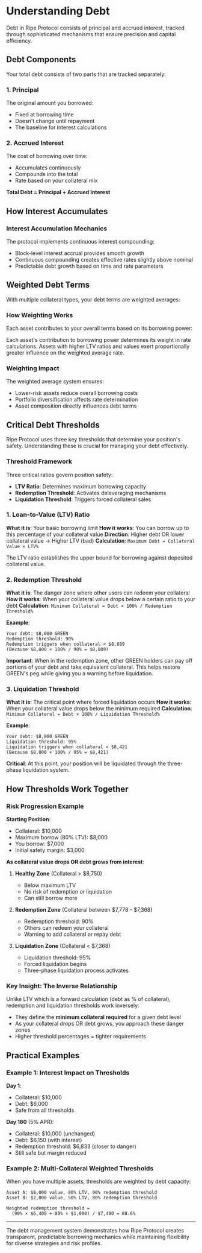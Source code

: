 # Understanding Debt

Debt in Ripe Protocol consists of principal and accrued interest, tracked through sophisticated mechanisms that ensure precision and capital efficiency.

## Debt Components

Your total debt consists of two parts that are tracked separately:

### 1. Principal
The original amount you borrowed:
- Fixed at borrowing time
- Doesn't change until repayment
- The baseline for interest calculations

### 2. Accrued Interest
The cost of borrowing over time:
- Accumulates continuously
- Compounds into the total
- Rate based on your collateral mix

**Total Debt = Principal + Accrued Interest**

## How Interest Accumulates

### Interest Accumulation Mechanics

The protocol implements continuous interest compounding:

- Block-level interest accrual provides smooth growth
- Continuous compounding creates effective rates slightly above nominal
- Predictable debt growth based on time and rate parameters

## Weighted Debt Terms

With multiple collateral types, your debt terms are weighted averages:

### How Weighting Works

Each asset contributes to your overall terms based on its borrowing power:

Each asset's contribution to borrowing power determines its weight in rate calculations. Assets with higher LTV ratios and values exert proportionally greater influence on the weighted average rate.

### Weighting Impact

The weighted average system ensures:
- Lower-risk assets reduce overall borrowing costs
- Portfolio diversification affects rate determination
- Asset composition directly influences debt terms

## Critical Debt Thresholds

Ripe Protocol uses three key thresholds that determine your position's safety. Understanding these is crucial for managing your debt effectively.

### Threshold Framework

Three critical ratios govern position safety:
- **LTV Ratio**: Determines maximum borrowing capacity
- **Redemption Threshold**: Activates deleveraging mechanisms
- **Liquidation Threshold**: Triggers forced collateral sales

### 1. Loan-to-Value (LTV) Ratio

**What it is**: Your basic borrowing limit
**How it works**: You can borrow up to this percentage of your collateral value
**Direction**: Higher debt OR lower collateral value → Higher LTV (bad)
**Calculation**: `Maximum Debt = Collateral Value × LTV%`

The LTV ratio establishes the upper bound for borrowing against deposited collateral value.

### 2. Redemption Threshold

**What it is**: The danger zone where other users can redeem your collateral
**How it works**: When your collateral value drops below a certain ratio to your debt
**Calculation**: `Minimum Collateral = Debt × 100% / Redemption Threshold%`

**Example**:
```
Your debt: $8,000 GREEN
Redemption threshold: 90%
Redemption triggers when collateral < $8,889
(Because $8,000 × 100% / 90% = $8,889)
```

**Important**: When in the redemption zone, other GREEN holders can pay off portions of your debt and take equivalent collateral. This helps restore GREEN's peg while giving you a warning before liquidation.

### 3. Liquidation Threshold

**What it is**: The critical point where forced liquidation occurs
**How it works**: When your collateral value drops below the minimum required
**Calculation**: `Minimum Collateral = Debt × 100% / Liquidation Threshold%`

**Example**:
```
Your debt: $8,000 GREEN
Liquidation threshold: 95%
Liquidation triggers when collateral < $8,421
(Because $8,000 × 100% / 95% = $8,421)
```

**Critical**: At this point, your position will be liquidated through the three-phase liquidation system.

## How Thresholds Work Together

### Risk Progression Example

**Starting Position**:
- Collateral: $10,000
- Maximum borrow (80% LTV): $8,000
- You borrow: $7,000
- Initial safety margin: $3,000

**As collateral value drops OR debt grows from interest**:

1. **Healthy Zone** (Collateral > $8,750)
   - Below maximum LTV
   - No risk of redemption or liquidation
   - Can still borrow more

2. **Redemption Zone** (Collateral between $7,778 - $7,368)
   - Redemption threshold: 90%
   - Others can redeem your collateral
   - Warning to add collateral or repay debt

3. **Liquidation Zone** (Collateral < $7,368)
   - Liquidation threshold: 95%
   - Forced liquidation begins
   - Three-phase liquidation process activates

### Key Insight: The Inverse Relationship

Unlike LTV which is a forward calculation (debt as % of collateral), redemption and liquidation thresholds work inversely:
- They define the **minimum collateral required** for a given debt level
- As your collateral drops OR debt grows, you approach these danger zones
- Higher threshold percentages = tighter requirements

## Practical Examples

### Example 1: Interest Impact on Thresholds

**Day 1**:
- Collateral: $10,000
- Debt: $6,000
- Safe from all thresholds

**Day 180** (5% APR):
- Collateral: $10,000 (unchanged)
- Debt: $6,150 (with interest)
- Redemption threshold: $6,833 (closer to danger)
- Still safe but margin reduced

### Example 2: Multi-Collateral Weighted Thresholds

When you have multiple assets, thresholds are weighted by debt capacity:

```
Asset A: $8,000 value, 80% LTV, 90% redemption threshold
Asset B: $2,000 value, 50% LTV, 80% redemption threshold

Weighted redemption threshold = 
  (90% × $6,400 + 80% × $1,000) / $7,400 = 88.6%
```

---

The debt management system demonstrates how Ripe Protocol creates transparent, predictable borrowing mechanics while maintaining flexibility for diverse strategies and risk profiles.
